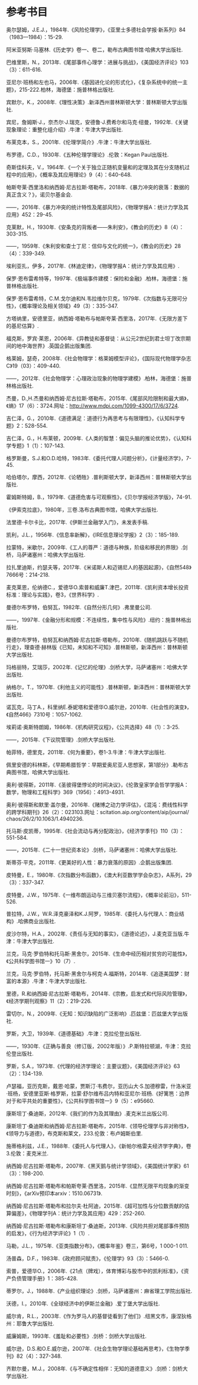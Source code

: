 # 参考书目

奥尔瑟姆，J.E.J.，1984年.《风险伦理学》，《亚里士多德社会学报·新系列》84（1983—1984）：15-29.

阿米亚努斯·马塞林.《历史学》卷一、卷二，勒布古典图书馆·哈佛大学出版社.

巴维里斯，N.，2013年.《尾部事件心理学：进展与挑战》，《美国经济评论》103（3）：611-616.

亚尼尔·班杨和左也马，2006年.《基因进化论的形式化》，《复杂系统中的统一主题》，215-222.柏林，海德堡：施普林格出版社.

宾默尔，K.，2008年.《理性决策》.新泽西州普林斯顿大学：普林斯顿大学出版社.

宾尼，詹姆斯·J.，奈杰尔·J.瑞克，安德鲁·J.费希尔和马克·纽曼，1992年.《关键现象理论：重整化组介绍》.牛津：牛津大学出版社.

布莱克本，S.，2001年.《伦理学简介》.牛津：牛津大学出版社.

布罗德，C.D.，1930年.《五种伦理学理论》.伦敦：Kegan Paul出版社.

奇斯佳科夫，V.，1964年.《一个关于独立正随机变量和的定理及其在分支随机过程中的应用》，《概率及其应用理论》9（4）：640-648.

帕斯夸莱·西里洛和纳西姆·尼古拉斯·塔勒布，2018年.《暴力冲突的衰落：数据的真正含义？》，诺贝尔基金会.

——，2016年.《暴力冲突的统计特性及尾部风险》，《物理学报A：统计力学及其应用》452：29-45.

克莱默，H.，1930年.《安条克的背叛者——朱利安》，《教会的历史》8（4）：303-315.

——，1959年.《朱利安和查士丁尼：信仰与文化的统一》，《教会的历史》28（4）：339-349.

埃利亚扎，伊多，2017年.《林迪定律》，《物理学报A：统计力学及其应用》.

保罗·恩布雷希特等，1997年.《极端事件建模：保险和金融》.柏林，海德堡：施普林格出版社.

保罗·恩布雷希特，C.M.戈尔迪和N.韦拉维尔贝克，1979年.《次指数与无限可分性》，《概率理论及相关领域》49（3）：335-347.

方塔纳里，安德里亚，纳西姆·塔勒布与帕斯夸莱·西里洛，2017年.《无限方差下的基尼估算》.

福克斯，罗宾·莱恩，2006年.《异教徒和基督徒：从公元2世纪到君士坦丁改宗期间的地中海世界》.英国企鹅出版集团.

格莱姆，瑟奇，2008年.《社会物理学：格莱姆模型评论》，《国际现代物理学杂志C》19（03）：409-440.

——，2012年.《社会物理学：心理政治现象的物理学建模》.柏林，海德堡：施普林格出版社.

杰曼，D.,H.杰曼和纳西姆·尼古拉斯·塔勒布，2015年.《尾部风险限制和最大熵》，《熵》17（6）：3724.网址：http://www.mdpi.com/1099-4300/17/6/3724.

吉仁泽，G.，2010年.《道德满足：道德行为再思考与有限理性》，《认知科学专题》2：528-554.

吉仁泽，G.，H.布莱顿，2009年.《人类的智慧：偏见头脑的推论优势》，《认知科学专题》1（1）：107-143.

格罗斯曼，S.J.和O.D.哈特，1983年.《委托代理人问题分析》，《计量经济学》，7-45.

哈伯塔尔，摩西，2012年.《论牺牲》.普利斯顿大学，新泽西州：普林斯顿大学出版社.

霍姆斯特姆，B.，1979年.《道德危害与可观察性》，《贝尔学报经济学版》，74-91.

《伊索克拉底》，1980年，三卷.洛布古典图书馆，哈佛大学出版社.

法里德·卡尔卡比，2017年.《伊斯兰金融学入门》，未发表手稿.

凯利，J.L.，1956年.《信息率新解》，《IRE信息理论学报》2（3）：185-189.

拉蒙特，米歇尔，2009年.《工人的尊严：道德与种族，阶级和移民的界限》.剑桥，马萨诸塞州：哈佛大学出版社.

拉扎里迪斯，约瑟夫等，2017年.《米诺斯人和迈锡尼人的基因起源》，《自然548》7666号：214-218.

麦克莱恩，伦纳德C.，爱德华O.索普和威廉T.津巴，2011年.《凯利资本增长投资标准：理论与实践》，卷3，《世界科学》.

曼德尔布罗特，伯努瓦，1982年.《自然分形几何》.弗里曼公司.

——，1997年.《金融分形和规模：不连续性，集中性与风险》.纽约：施普林格出版社.

曼德尔布罗特，伯努瓦和纳西姆·尼古拉斯·塔勒布，2010年.《随机跳跃与不随机行走》，理查德·赫林版《已知，未知和不可知》.普林斯顿，新泽西州：普林斯顿大学出版社.

玛格丽特，艾瑞莎，2002年.《记忆的伦理》.剑桥大学，马萨诸塞州：哈佛大学出版社.

纳格尔，T.，1970年.《利他主义的可能性》.普林斯顿，新泽西州：普林斯顿大学出版社.

诺瓦克，马丁A.，科里纳E.泰妮塔和爱德华O.威尔逊，2010年.《社会性的演变》，《自然466》7310号：1057-1062.

埃莉诺·奥斯特朗姆，1986年.《机构研究议程》，《公共选择》48（1）：3-25.

——，2015年.《下议院管理》.剑桥大学出版社.

帕菲特，德里克，2011年.《何为重要》，卷1-3.牛津：牛津大学出版社.

佩里安德的科林斯，《早期希腊哲学：早期爱奥尼亚人思想家，第1部分》.勒布古典图书馆，哈佛大学出版社.

奥利·彼得斯，2011年.《圣彼得堡悖论的时间决议》，《伦敦皇家学会哲学学报A：数学，物理和工程科学》369（1956）：4913-4931.

奥利·彼得斯和默里·盖尔曼，2016年.《赌博之动力学评估》，《混沌：费线性科学的跨学科期刊》26（2）：023103.网址：scitation.aip.org/content/aip/journal/ chaos/26/2/10.1063/1.4940236.

托马斯·皮凯蒂，1995年.《社会流动与再分配政治》，《经济学季刊》110（3）：551-584.

——，2015年.《二十一世纪资本论》.剑桥，马萨诸塞州：哈佛大学出版社.

斯蒂芬·平克，2011年.《更美好的人性：暴力衰落的原因》.企鹅出版集团.

皮特曼，E.，1980年.《次指数分布函数》，《澳大利亚数学学会杂志》，A系列，29（3）：337-347.

皮特曼，J.W.，1975年.《一维布朗运动与三维贝塞尔流程》，《概率论前沿》，511-526.

普拉特，J.W.，W.R.泽克豪泽和K.J.阿罗，1985年.《委托人与代理人：商业结构》.哈佛商业出版社.

皮沙尔特，H.A.，2002年.《责任与无知的事实》，《道德论述》，J.麦克亚当版.牛津：牛津大学出版社.

兰克，马克·罗伯特和托马斯·黑舍尔，2015年.《生命中经历相对贫穷的可能性》，《公共科学图书馆一》10（7）.

兰克，马克·罗伯特，托马斯·黑舍尔与柯克·A.福斯特，2014年.《追逐美国梦：财富的本源》.牛津：牛津大学出版社.

里德，R.和纳西姆·尼古拉斯·塔勒布，2014年.《宗教，启发式和代际风险管理》，《经济学期刊观察》11（2）：219-226.

雷切尔，N.，2009年.《无知：知识缺陷的广泛影响》.匹兹堡：匹兹堡大学出版社.

罗斯，大卫，1939年.《道德基础》.牛津：克拉伦登出版社.

——，1930年.《正确与善良（修订版，2002年版）》.P.斯特拉顿湖，牛津：克拉伦登出版社.

罗斯，S.A.，1973年.《代理的经济学理论：主要议题》，《美国经济评论》63（2）：134-139.

卢瑟福，亚历克斯，戴恩·哈蒙，贾斯汀·韦费尔，亚历山大·S.加德穆雷，什洛米亚·班杨，安德里亚斯·格罗斯，拉蒙·舒尔维布吕内特和亚尼尔·班杨.《好篱笆：边界对于和平共处的重要性》，《公共科学图书馆一》9（5）：e95660.

康斯坦丁·桑迪斯，2012年.《我们的作为及其理由》.麦克米兰出版公司.

康斯坦丁·桑迪斯和纳西姆·尼古拉斯·塔勒布，2015年.《领导伦理学与非对称性》，《领导力与道德》，布克斯和莱文，233.伦敦：布卢姆斯伯里.

施蒂格利兹，J.E.，1988年.《委托人与代理人》，《新帕尔格雷夫经济学字典》，卷3.伦敦：麦克米兰.

纳西姆·尼古拉斯·塔勒布，2007年.《黑天鹅与统计学领域》，《美国统计学家》61（3）：198-200.

纳西姆·尼古拉斯·塔勒布和帕斯夸莱·西里洛，2015年.《显然无限平均现象的渐变时刻》，《arXiv预印本arxiv：1510.06731》.

纳西姆·尼古拉斯·塔勒布和拉尔夫·杜阿迪，2015年.《超可加性与分位数贡献的估算偏差》，《物理学刊A：统计力学及其应用》429：252-260.

纳西姆·尼古拉斯·塔勒布和康斯坦丁·桑迪斯，2013年.《风险共担对尾部事件预防的启发》，《行为经济学评论》1（1）.

马勒，J.L.，1975年.《亚类指数分布》，《概率年鉴》卷三，第6号，1 000-1 011.

汤普森，D.F.，1983年.《政府顾问赋责》，《伦理学》93（3）：5466-0.

索普，爱德华O.，2006年.《21点（牌戏），体育博彩与股市中的凯利标准》，《资产负债管理手册》1：385-428.

蒂罗尔，J.，1988年.《产业组织理论》.剑桥，马萨诸塞州：麻省理工学院出版社.

沃德，I.，2010年.《全球经济中的伊斯兰金融》.爱丁堡大学出版社.

威尔肯，R.L.，2003年.《作为罗马人的基督徒看到了他们》.纽黑文市，康涅狄格州：耶鲁大学出版社.

威廉姆斯，1993年.《羞耻和必要性》.剑桥：剑桥大学出版社.

威尔逊，D.S.和O.E.威尔逊，2007年.《社会生物学理论基础再思考》，《生物学季刊》82（4）：327-348.

齐默尔曼，M.J.，2008年.《与不确定性相伴：无知的道德意义》.剑桥：剑桥大学出版社.
